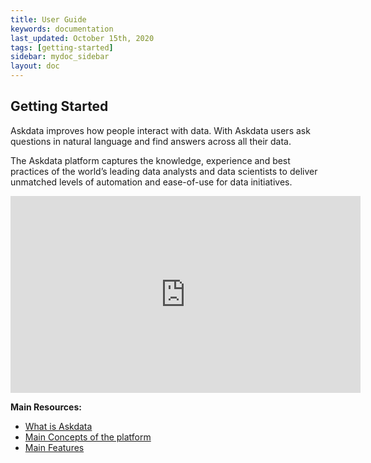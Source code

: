 ```yaml
---
title: User Guide
keywords: documentation
last_updated: October 15th, 2020
tags: [getting-started]
sidebar: mydoc_sidebar
layout: doc
---
```


## Getting Started

Askdata improves how people interact with data. With Askdata users ask questions in natural language and find answers across all their data.

The Askdata platform captures the knowledge, experience and best practices of the world’s leading data analysts and data scientists to deliver unmatched levels of automation and ease-of-use for data initiatives.

<iframe width="560" height="315" src="https://www.youtube.com/embed/CPEK8QsWZ3I" frameborder="0" allow="accelerometer; autoplay; clipboard-write; encrypted-media; gyroscope; picture-in-picture" allowfullscreen></iframe>

**Main Resources:**

* [What is Askdata](what-is-an-askdata-agent)
* [Main Concepts of the platform](main-concepts)
* [Main Features](main-features-of-the-askdata-platform)
